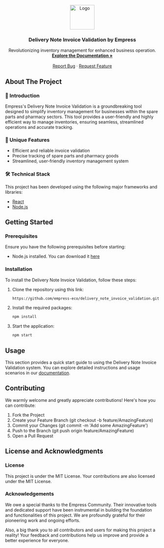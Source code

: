 <p align="center">
  <a href="https://empress.eco/">
    <img src="https://grow.empress.eco/uploads/default/original/2X/1/1f1e1044d3864269d2a613577edb9763890422ab.png" alt="Logo" width="80" height="80">
  </a>

  <h3 align="center">Delivery Note Invoice Validation by Empress</h3>

  <p align="center">
    Revolutionizing inventory management for enhanced business operation.
    <br />
    <a href="https://empress.eco/"><strong>Explore the Documentation »</strong></a>
    <br />
    <br />
    <a href="https://github.com/empress-eco/delivery_note_invoice_validation/issues">Report Bug</a>
    ·
    <a href="https://github.com/empress-eco/delivery_note_invoice_validation/issues">Request Feature</a>
  </p>
</div>

## About The Project

### 📖 Introduction

Empress's Delivery Note Invoice Validation is a groundbreaking tool designed to simplify inventory management for businesses within the spare parts and pharmacy sectors. This tool provides a user-friendly and highly efficient way to manage inventories, ensuring seamless, streamlined operations and accurate tracking.

### 🌟 Unique Features

- Efficient and reliable invoice validation
- Precise tracking of spare parts and pharmacy goods
- Streamlined, user-friendly inventory management system

### 🛠 Technical Stack

This project has been developed using the following major frameworks and libraries:
- [React](https://reactjs.org/)
- [Node.js](https://nodejs.org/)

## Getting Started

### Prerequisites
Ensure you have the following prerequisites before starting:
- Node.js installed. You can download it [here](https://nodejs.org/en/download/)

### Installation
To install the Delivery Note Invoice Validation, follow these steps:

1. Clone the repository using this link: 
    ```sh
    https://github.com/empress-eco/delivery_note_invoice_validation.git
    ```
2. Install the required packages:
    ```sh
    npm install
    ```
3. Start the application:
    ```sh
    npm start
    ```

## Usage
This section provides a quick start guide to using the Delivery Note Invoice Validation system. You can explore detailed instructions and usage scenarios in our [documentation](https://empress.eco/).

## Contributing
We warmly welcome and greatly appreciate contributions! Here's how you can contribute:

1. Fork the Project
2. Create your Feature Branch (git checkout -b feature/AmazingFeature)
3. Commit your Changes (git commit -m 'Add some AmazingFeature')
4. Push to the Branch (git push origin feature/AmazingFeature)
5. Open a Pull Request

## License and Acknowledgments

### License
This project is under the MIT License. Your contributions are also licensed under the MIT License.

### Acknowledgements
We owe a special thanks to the Empress Community. Their innovative tools and dedicated support have been instrumental in building the foundation and functionalities of this project. We are profoundly grateful for their pioneering work and ongoing efforts. 

Also, a big thank you to all contributors and users for making this project a reality! Your feedback and contributions help us improve and provide a better experience for everyone.
